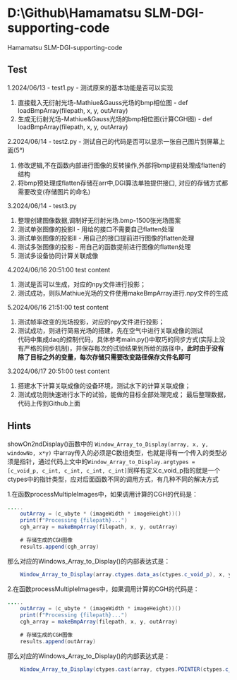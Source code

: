 <!--
 * @Descripttion: README.md 
 * @version: 2.0
 * @Author: luxin
 * @Date: 2024-06-10 23:10:25
 * @LastEditTime: 2024-06-16 21:12:38
-->
# D:\Github\Hamamatsu SLM-DGI-supporting-code

 Hamamatsu SLM-DGI-supporting-code

## Test

1.2024/06/13 - test1.py - 测试原来的基本功能是否可以实现

1. 直接载入无衍射光场-Mathiue&Gauss光场的bmp相位图 - def loadBmpArray(filepath, x, y, outArray)
2. 生成无衍射光场-Mathiue&Gauss光场的bmp相位图(计算CGH图) - def loadBmpArray(filepath, x, y, outArray)

2.2024/06/14 - test2.py - 测试自己的代码是否可以显示一张自己图片到屏幕上面(5°)

1. 修改逻辑,不在函数内部进行图像的反转操作,外部将bmp提前处理成flatten的结构
2. 将bmp预处理成flatten存储在arr中,DGI算法单独提供接口, 对应的存储方式都需要改变(存储图片的命名)

3.2024/06/14 - test3.py

1. 整理创建图像数据,调制好无衍射光场.bmp-1500张光场图案
2. 测试单张图像的投影I - 用给的接口不需要自己flatten处理
3. 测试单张图像的投影II - 用自己的接口提前进行图像的flatten处理
4. 测试多张图像的投影 - 用自己的函数提前进行图像的flatten处理
5. 测试多设备协同计算关联成像

4.2024/06/16 20:51:00 test content  

1. 测试是否可以生成，对应的npy文件进行投影；
2. 测试成功，则队Mathiue光场的文件使用makeBmpArray进行.npy文件的生成  

5.2024/06/16 21:51:00 test content  

1. 测试帧率改变的光场投影，对应的npy文件进行投影；
2. 测试成功，则进行简易光场的搭建，先在空气中进行关联成像的测试  
代码中集成daq的控制代码，具体参考main.py()中取巧的同步方式(实际上没有严格的同步机制)，并保存每次的试验结果到所给的路径中，**此时由于没有除了目标之外的变量，每次存储只需要改变路径保存文件名即可**

3.2024/06/17 20:51:00 test content

1. 搭建水下计算关联成像的设备环境，测试水下的计算关联成像；
2. 测试成功则快速进行水下的试验，能做的目标全部处理完成；
最后整理数据，代码上传到Github上面

## Hints

showOn2ndDisplay()函数中的
```Window_Array_to_Display(array, x, y, windowNo, x*y)```
中array传入的必须是C数组类型，也就是得有一个传入的类型必须是指针，通过代码上文中的```Window_Array_to_Display.argtypes = [c_void_p, c_int, c_int, c_int, c_int]```同样有定义c_void_p指的就是一个ctypes中的指针类型，应对后面函数不同的调用方式，有几种不同的解决方式

1.在函数processMultipleImages中，如果调用计算的CGH的代码是：

```java
.....
    outArray = (c_ubyte * (imageWidth * imageHeight))()
    print(f"Processing {filepath}...")
    cgh_array = makeBmpArray(filepath, x, y, outArray)
            
    # 存储生成的CGH图像
    results.append(cgh_array)
```

那么对应的Windows_Array_to_Display()的内部表达式是：

```java
    Window_Array_to_Display(array.ctypes.data_as(ctypes.c_void_p), x, y, windowNo, x*y)
```

2.在函数processMultipleImages中，如果调用计算的CGH的代码是：

```java
.....
    outArray = (c_ubyte * (imageWidth * imageHeight))()
    print(f"Processing {filepath}...")
    cgh_array = makeBmpArray(filepath, x, y, outArray)
            
    # 存储生成的CGH图像
    results.append(outArray)
```

那么对应的Windows_Array_to_Display()的内部表达式是：

```java
    Window_Array_to_Display(ctypes.cast(array, ctypes.POINTER(ctypes.c_ubyte)), x, y, windowNo, x*y)
```
